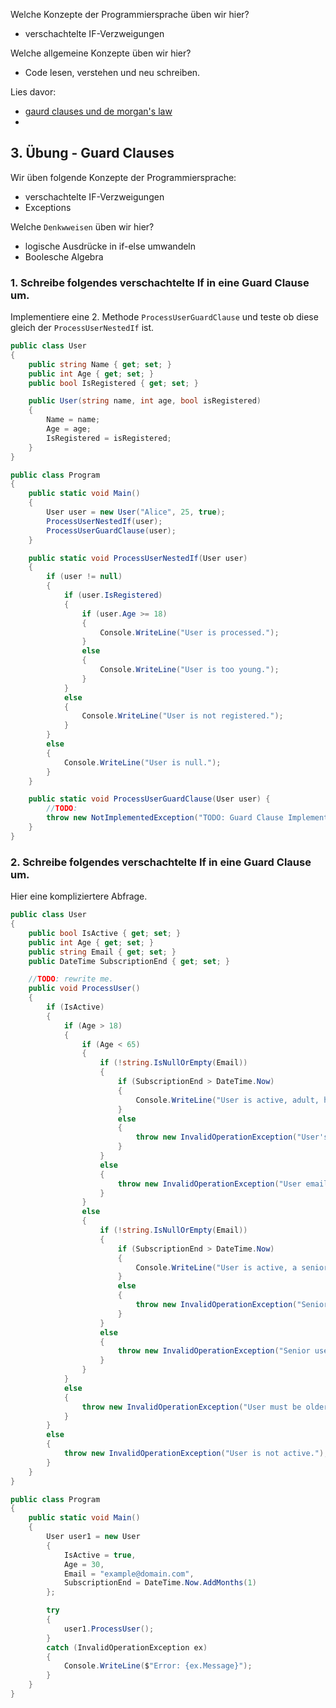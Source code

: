 Welche Konzepte der Programmiersprache üben wir hier?
* verschachtelte IF-Verzweigungen

Welche allgemeine Konzepte üben wir hier?
* Code lesen, verstehen und neu schreiben.

Lies davor: 
* [gaurd clauses und de morgan's law](https://github.com/MrStrelow/BBRZ/blob/main/JET/modul_1_c%23_basics/L02BasicProgrammingConcepts/L02BasicProgrammingConcepts/L02.3GuardClauses.md)
* 

## 3. Übung - Guard Clauses

Wir üben folgende Konzepte der Programmiersprache:
* verschachtelte IF-Verzweigungen
* Exceptions

Welche ``Denkwweisen`` üben wir hier?
* logische Ausdrücke in if-else umwandeln
* Boolesche Algebra

### 1. Schreibe folgendes verschachtelte If in eine Guard Clause um.
Implementiere eine 2. Methode ``ProcessUserGuardClause`` und teste ob diese gleich der ``ProcessUserNestedIf`` ist.

```csharp
public class User
{
    public string Name { get; set; }
    public int Age { get; set; }
    public bool IsRegistered { get; set; }

    public User(string name, int age, bool isRegistered)
    {
        Name = name;
        Age = age;
        IsRegistered = isRegistered;
    }
}

public class Program
{
    public static void Main()
    {
        User user = new User("Alice", 25, true);
        ProcessUserNestedIf(user);
        ProcessUserGuardClause(user);
    }

    public static void ProcessUserNestedIf(User user)
    {
        if (user != null)
        {
            if (user.IsRegistered)
            {
                if (user.Age >= 18)
                {
                    Console.WriteLine("User is processed.");
                }
                else
                {
                    Console.WriteLine("User is too young.");
                }
            }
            else
            {
                Console.WriteLine("User is not registered.");
            }
        }
        else
        {
            Console.WriteLine("User is null.");
        }
    }

    public static void ProcessUserGuardClause(User user) {
        //TODO:
        throw new NotImplementedException("TODO: Guard Clause Implementierung der Methode: ProcessUserNestedIf");
    }
}


```

### 2. Schreibe folgendes verschachtelte If in eine Guard Clause um.
Hier eine kompliziertere Abfrage.


```csharp
public class User
{
    public bool IsActive { get; set; }
    public int Age { get; set; }
    public string Email { get; set; }
    public DateTime SubscriptionEnd { get; set; }

    //TODO: rewrite me. 
    public void ProcessUser()
    {
        if (IsActive)
        {
            if (Age > 18)
            {
                if (Age < 65)
                {
                    if (!string.IsNullOrEmpty(Email))
                    {
                        if (SubscriptionEnd > DateTime.Now)
                        {
                            Console.WriteLine("User is active, adult, has a valid email, and an active subscription.");
                        }
                        else
                        {
                            throw new InvalidOperationException("User's subscription has expired.");
                        }
                    }
                    else
                    {
                        throw new InvalidOperationException("User email is missing.");
                    }
                }
                else
                {
                    if (!string.IsNullOrEmpty(Email))
                    {
                        if (SubscriptionEnd > DateTime.Now)
                        {
                            Console.WriteLine("User is active, a senior, has a valid email, and an active subscription.");
                        }
                        else
                        {
                            throw new InvalidOperationException("Senior user's subscription has expired.");
                        }
                    }
                    else
                    {
                        throw new InvalidOperationException("Senior user email is missing.");
                    }
                }
            }
            else
            {
                throw new InvalidOperationException("User must be older than 18.");
            }
        }
        else
        {
            throw new InvalidOperationException("User is not active.");
        }
    }
}

public class Program
{
    public static void Main()
    {
        User user1 = new User
        {
            IsActive = true,
            Age = 30,
            Email = "example@domain.com",
            SubscriptionEnd = DateTime.Now.AddMonths(1)
        };

        try
        {
            user1.ProcessUser();
        }
        catch (InvalidOperationException ex)
        {
            Console.WriteLine($"Error: {ex.Message}");
        }
    }
}

```